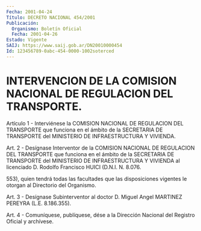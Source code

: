 ```yaml
---
Fecha: 2001-04-24
Título: DECRETO NACIONAL 454/2001
Publicación:
  Organismo: Boletín Oficial
  Fecha: 2001-04-26
Estado: Vigente
SAIJ: https://www.saij.gob.ar/DN20010000454
Id: 123456789-0abc-454-0000-1002soterced
---
```

# INTERVENCION DE LA COMISION NACIONAL DE REGULACION DEL TRANSPORTE.

<a id="1"></a>
Artículo 1 - Interviénese la COMISION NACIONAL  DE  REGULACION  DEL TRANSPORTE que funciona en el ámbito de la SECRETARIA DE TRANSPORTE del MINISTERIO DE INFRAESTRUCTURA Y VIVIENDA.

<a id="2"></a>
Art.   2  -  Desígnase  Interventor  de  la  COMISION  NACIONAL  DE REGULACION   DEL  TRANSPORTE  que  funciona  en  el  ámbito  de  la SECRETARIA  DE  TRANSPORTE  del  MINISTERIO  DE  INFRAESTRUCTURA  Y VIVIENDA al licenciado  D. Rodolfo Francisco HUICI (D.N.I. N. 8.076.

553),  quien tendrá todas  las  facultades  que  las  disposiciones vigentes le otorgan al Directorio del Organismo.

<a id="3"></a>
Art.  3 -  Desígnase  Subinterventor  al  doctor  D.  Miguel  Angel MARTINEZ PEREYRA (L.E. 8.186.355).

<a id="4"></a>
Art. 4  - Comuníquese, publíquese, dése a la Dirección Nacional del Registro Oficial y archívese.